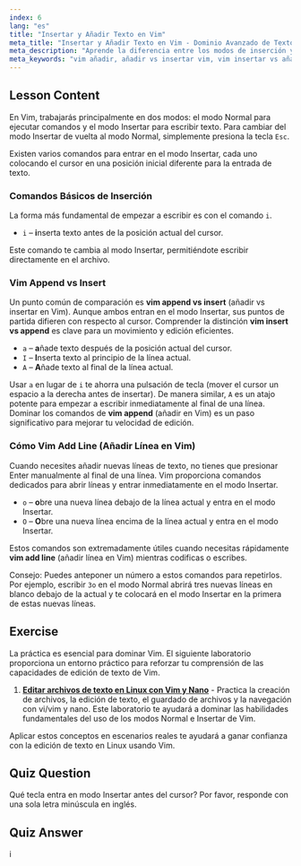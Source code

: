 ```yaml
---
index: 6
lang: "es"
title: "Insertar y Añadir Texto en Vim"
meta_title: "Insertar y Añadir Texto en Vim - Dominio Avanzado de Texto"
meta_description: "Aprende la diferencia entre los modos de inserción y adición de Vim. Domina comandos como 'i', 'a' y 'o' para editar texto eficientemente, añadir contenido y agregar líneas en Vim."
meta_keywords: "vim añadir, añadir vs insertar vim, vim insertar vs añadir, vim agregar línea, edición de texto vim, comandos vim, tutorial vim, modo inserción, modo añadir"
---
```


## Lesson Content

En Vim, trabajarás principalmente en dos modos: el modo Normal para ejecutar comandos y el modo Insertar para escribir texto. Para cambiar del modo Insertar de vuelta al modo Normal, simplemente presiona la tecla `Esc`.

Existen varios comandos para entrar en el modo Insertar, cada uno colocando el cursor en una posición inicial diferente para la entrada de texto.

### Comandos Básicos de Inserción

La forma más fundamental de empezar a escribir es con el comando `i`.

- `i` – **i**nserta texto antes de la posición actual del cursor.

Este comando te cambia al modo Insertar, permitiéndote escribir directamente en el archivo.

### Vim Append vs Insert

Un punto común de comparación es **vim append vs insert** (añadir vs insertar en Vim). Aunque ambos entran en el modo Insertar, sus puntos de partida difieren con respecto al cursor. Comprender la distinción **vim insert vs append** es clave para un movimiento y edición eficientes.

- `a` – **a**ñade texto después de la posición actual del cursor.
- `I` – **I**nserta texto al principio de la línea actual.
- `A` – **A**ñade texto al final de la línea actual.

Usar `a` en lugar de `i` te ahorra una pulsación de tecla (mover el cursor un espacio a la derecha antes de insertar). De manera similar, `A` es un atajo potente para empezar a escribir inmediatamente al final de una línea. Dominar los comandos de **vim append** (añadir en Vim) es un paso significativo para mejorar tu velocidad de edición.

### Cómo Vim Add Line (Añadir Línea en Vim)

Cuando necesites añadir nuevas líneas de texto, no tienes que presionar Enter manualmente al final de una línea. Vim proporciona comandos dedicados para abrir líneas y entrar inmediatamente en el modo Insertar.

- `o` – **o**bre una nueva línea debajo de la línea actual y entra en el modo Insertar.
- `O` – **O**bre una nueva línea encima de la línea actual y entra en el modo Insertar.

Estos comandos son extremadamente útiles cuando necesitas rápidamente **vim add line** (añadir línea en Vim) mientras codificas o escribes.

Consejo: Puedes anteponer un número a estos comandos para repetirlos. Por ejemplo, escribir `3o` en el modo Normal abrirá tres nuevas líneas en blanco debajo de la actual y te colocará en el modo Insertar en la primera de estas nuevas líneas.

## Exercise

La práctica es esencial para dominar Vim. El siguiente laboratorio proporciona un entorno práctico para reforzar tu comprensión de las capacidades de edición de texto de Vim.

1.  **[Editar archivos de texto en Linux con Vim y Nano](https://labex.io/es/labs/comptia-edit-text-files-in-linux-with-vim-and-nano-591076)** - Practica la creación de archivos, la edición de texto, el guardado de archivos y la navegación con vi/vim y nano. Este laboratorio te ayudará a dominar las habilidades fundamentales del uso de los modos Normal e Insertar de Vim.

Aplicar estos conceptos en escenarios reales te ayudará a ganar confianza con la edición de texto en Linux usando Vim.

## Quiz Question

Qué tecla entra en modo Insertar antes del cursor? Por favor, responde con una sola letra minúscula en inglés.

## Quiz Answer

i
